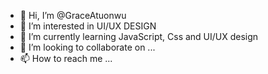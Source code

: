 - 👋 Hi, I’m @GraceAtuonwu
- 👀 I’m interested in UI/UX DESIGN
- 🌱 I’m currently learning JavaScript, Css and UI/UX design
- 💞️ I’m looking to collaborate on ...
- 📫 How to reach me ...

<!---
GraceAtuonwu/GraceAtuonwu is a ✨ special ✨ repository because its `README.md` (this file) appears on your GitHub profile.
You can click the Preview link to take a look at your changes.
--->
